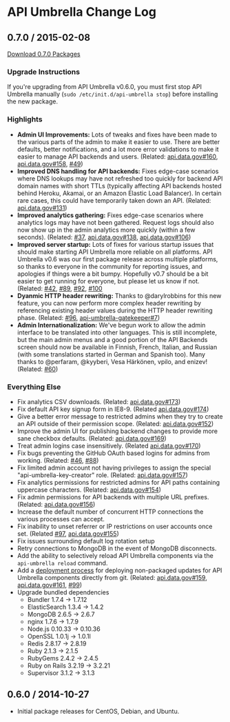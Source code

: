 # API Umbrella Change Log

## 0.7.0 / 2015-02-08

[Download 0.7.0 Packages](http://nrel.github.io/api-umbrella/download/)

### Upgrade Instructions

If you're upgrading from API Umbrella v0.6.0, you must first stop API Umbrella manually (`sudo /etc/init.d/api-umbrella stop`) before installing the new package. 

### Highlights

* **Admin UI Improvements:** Lots of tweaks and fixes have been made to the various parts of the admin to make it easier to use. There are better defaults, better notifications, and a lot more error validations to make it easier to manage API backends and users. (Related: [api.data.gov#160](https://github.com/18F/api.data.gov/issues/160), [api.data.gov#158](https://github.com/18F/api.data.gov/issues/158), [#49](https://github.com/NREL/api-umbrella/issues/49))
* **Improved DNS handling for API backends:** Fixes edge-case scenarios where DNS lookups may have not refreshed too quickly for backend API domain names with short TTLs (typically affecting API backends hosted behind Heroku, Akamai, or an Amazon Elastic Load Balancer). In certain rare cases, this could have temporarily taken down an API. (Related: [api.data.gov#131](https://github.com/18F/api.data.gov/issues/131))
* **Improved analytics gathering:** Fixes edge-case scenarios where analytics logs may have not been gathered. Request logs should also now show up in the admin analytics more quickly (within a few seconds). (Related: [#37](https://github.com/NREL/api-umbrella/issues/37), [api.data.gov#138](https://github.com/18F/api.data.gov/issues/138), [api.data.gov#106](https://github.com/18F/api.data.gov/issues/106))
* **Improved server startup:** Lots of fixes for various startup issues that should make starting API Umbrella more reliable on all platforms. API Umbrella v0.6 was our first package release across multiple platforms, so thanks to everyone in the community for reporting issues, and apologies if things were a bit bumpy. Hopefully v0.7 should be a bit easier to get running for everyone, but please let us know if not. (Related: [#42](https://github.com/NREL/api-umbrella/issues/42), [#89](https://github.com/NREL/api-umbrella/issues/89), [#92](https://github.com/NREL/api-umbrella/issues/92), [#100](https://github.com/NREL/api-umbrella/issues/100)
* **Dyanmic HTTP header rewriting:** Thanks to @darylrobbins for this new feature, you can now perform more complex header rewriting by referencing existing header values during the HTTP header rewriting phase. (Related: [#96](https://github.com/NREL/api-umbrella/issues/96), [api-umbrella-gatekeeper#7](https://github.com/NREL/api-umbrella-gatekeeper/pull/7))
* **Admin Internationalization:** We've begun work to allow the admin interface to be translated into other languages. This is still incomplete, but the main admin menus and a good portion of the API Backends screen should now be available in Finnish, French, Italian, and Russian (with some translations started in German and Spanish too). Many thanks to @perfaram, @kyyberi, Vesa Härkönen, vpilo, and enizev! (Related: [#60](https://github.com/NREL/api-umbrella/issues/60)) 

### Everything Else

* Fix analytics CSV downloads. (Related: [api.data.gov#173](https://github.com/18F/api.data.gov/issues/173))
* Fix default API key signup form in IE8-9. (Related [api.data.gov#174](https://github.com/18F/api.data.gov/issues/174))
* Give a better error message to restricted admins when they try to create an API outside of their permission scope. (Related: [api.data.gov#152](https://github.com/18F/api.data.gov/issues/152))
* Improve the admin UI for publishing backend changes to provide more sane checkbox defaults. (Related: [api.data.gov#169](https://github.com/18F/api.data.gov/issues/169))
* Treat admin logins case insensitively. (Related [api.data.gov#170](https://github.com/18F/api.data.gov/issues/170))
* Fix bugs preventing the GitHub OAuth based logins for admins from working. (Related: [#46](https://github.com/NREL/api-umbrella/issues/46), [#88](https://github.com/NREL/api-umbrella/issues/88))
* Fix limited admin account not having privileges to assign the special "api-umbrella-key-creator" role. (Related: [api.data.gov#157](https://github.com/18F/api.data.gov/issues/157))
* Fix analytics permissions for restricted admins for API paths containing uppercase characters. (Related: [api.data.gov#154](https://github.com/18F/api.data.gov/issues/154))
* Fix admin permissions for API backends with multiple URL prefixes. (Related: [api.data.gov#156](https://github.com/18F/api.data.gov/issues/156))
* Increase the default number of concurrent HTTP connections the various processes can accept.
* Fix inability to unset referrer or IP restrictions on user accounts once set. (Related [#97](https://github.com/NREL/api-umbrella/issues/97), [api.data.gov#155](https://github.com/18F/api.data.gov/issues/155))
* Fix issues surrounding default log rotation setup
* Retry connections to MongoDB in the event of MongoDB disconnects.
* Add the ability to selectively reload API Umbrella components via the `api-umbrella reload` command.
* Add a [deployment process](http://nrel.github.io/api-umbrella/docs/deployment/) for deploying non-packaged updates for API Umbrella components directly from git. (Related: [api.data.gov#159](https://github.com/18F/api.data.gov/issues/159), [api.data.gov#161](https://github.com/18F/api.data.gov/issues/161), [#99](https://github.com/NREL/api-umbrella/issues/99))
* Upgrade bundled dependencies
  * Bundler 1.7.4 -> 1.7.12
  * ElasticSearch 1.3.4 -> 1.4.2
  * MongoDB 2.6.5 -> 2.6.7
  * nginx 1.7.6 -> 1.7.9
  * Node.js 0.10.33 -> 0.10.36
  * OpenSSL 1.0.1j -> 1.0.1l
  * Redis 2.8.17 -> 2.8.19
  * Ruby 2.1.3 -> 2.1.5
  * RubyGems 2.4.2 -> 2.4.5
  * Ruby on Rails 3.2.19 -> 3.2.21
  * Supervisor 3.1.2 -> 3.1.3

## 0.6.0 / 2014-10-27

* Initial package releases for CentOS, Debian, and Ubuntu.
